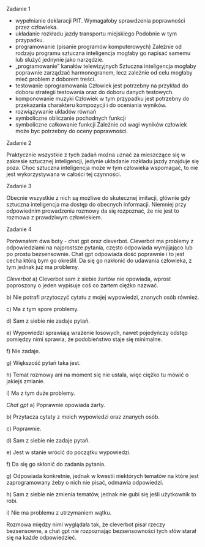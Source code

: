 Zadanie 1

* wypełnianie deklaracji PIT.
Wymagałoby sprawdzenia poprawności przez człowieka.
* układanie rozkładu jazdy transportu miejskiego
Podobnie w tym przypadku.
* programowanie (pisanie programów komputerowych)
Zależnie od rodzaju programu sztuczna inteligencja mogłaby go napisać samemu lub służyć jednynie jako narzędzie.
* „programowanie” kanałów telewizyjnych
Sztuczna inteligencja mogłaby poprawnie zarządzać harmonogranem, lecz zależnie od celu mogłaby mieć problem z doborem treści.
* testowanie oprogramowania
Człowiek jest potrzebny na przykład do doboru strategii testowania oraz do doboru danych testowych.
* komponowanie muzyki
Człowiek w tym przypadku jest potrzebny do przekazania charakteru kompozycji i do oceniania wyników.
* rozwiązywanie układów równań
* symboliczne obliczanie pochodnych funkcji
* symboliczne całkowanie funkcji
Zależnie od wagi wyników człowiek może byc potrzebny do oceny poprawności.


Zadanie 2

Praktycznie wszystkie z tych zadań można uznać za mieszczące się w zakresie sztucznej inteligencji, jedynie układanie rozkładu jazdy
znajduje się poza. Choć sztuczna inteligencja może w tym człowieka wspomagać, to nie jest wykorzystywana w całości tej czynności.


Zadanie 3

Obecnie wszystkie z nich są możliwe do skutecznej imitacji, głównie gdy sztuczna inteligencja ma dostęp do obecnych informacji. Niemniej
przy odpowiednim prowadzeniu rozmowy da się rozpoznać, że nie jest to rozmowa z prawdziwym człowiekiem.

Zadanie 4

Porównałem dwa boty - chat gpt oraz cleverbot. Cleverbot ma problemy z odpowiedziami na najprostsze pytania, często odpowiada wymjijająco 
lub po prostu bezsensownie. Chat gpt odpowiada dość poprawnie i to jest cecha którą bym go określił. Da się go nakłonić do udawania człowieka,
z tym jednak już ma problemy.

*Cleverbot*
a) Cleverbot sam z siebie żartów nie opowiada, wprost poproszony o jeden wypisuje coś co żartem ciężko nazwać.

b) Nie potrafi przytoczyć cytatu z mojej wypowiedzi, znanych osób również.

c) Ma z tym spore problemy.

d) Sam z siebie nie zadaje pytań.

e) Wypowiedzi sprawiają wrażenie losowych, nawet pojedyńczy odstęp pomiędzy nimi sprawia, że podobieństwo staje się minimalne.

f) Nie zadaje.

g) Większość pytań taka jest.

h) Temat rozmowy ani na moment się nie ustala, więc ciężko tu mówić o jakiejś zmianie.

i) Ma z tym duże problemy.

*Chat gpt*
a) Poprawnie opowiada żarty.

b) Przytacza cytaty z moich wypowiedzi oraz znanych osób.

c) Poprawnie.

d) Sam z siebie nie zadaje pytań.

e) Jest w stanie wrócić do początku wypowiedzi.

f) Da się go skłonić do zadania pytania.

g) Odpowiada konkretnie, jednak w kwestii niektórych tematów na które jest zaprogramowany żeby o nich nie pisać, odmawia odpowiedzi.

h) Sam z siebie nie zmienia tematów, jednak nie gubi się jeśli użytkownik to robi.

i) Nie ma problemu z utrzymaniem wątku.


Rozmowa między nimi wyglądała tak, że cleverbot pisał rzeczy bezsensowne, a chat gpt nie rozpoznając bezsensowności tych słów starał się 
na każde odpowiedzieć.
